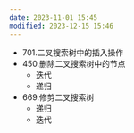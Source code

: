 ```yaml
---
date: 2023-11-01 15:45
modified: 2023-12-15 15:46
---
```

- 701.二叉搜索树中的插入操作
- 450.删除二叉搜索树中的节点
	- 迭代
	- 递归
- 669.修剪二叉搜索树
	- 递归
	- 迭代